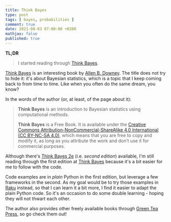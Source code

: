 ```yaml
---
title: Think Bayes
type: post
tags: [ bayes, probabilities ]
comment: true
date: 2021-08-03 07:00:00 +0200
mathjax: false
published: true
---
```


**TL;DR**

> I started reading through [Think Bayes][].

[Think Bayes][] is an interesting book by [Allen B. Downey][]. The title
does not try to hide it: it's about Bayesian statistics, which is a
topic that I keep coming back to from time to time. Like when you often
do the same dream, you know?

In the words of the author (or, at least, of the page about it):

> **Think Bayes** is an introduction to Bayesian statistics using
> computational methods.
>
> **Think Bayes** is a Free Book. It is available under the [Creative
> Commons Attribution-NonCommercial-ShareAlike 4.0 International (CC
> BY-NC-SA 4.0)][cc], which means that you are free to copy and modify
> it, as long as you attribute the work and don’t use it for commercial
> purposes.

Although there's [Think Bayes 2e][] (i.e. *second edition*) available,
I'm still reading through the first edition at [Think Bayes][] because
it's a bit easier for me to follow with the code.

Code examples are in *plain* Python in the first edition, but leverage a
few frameworks in the second. As my goal would be to try those examples
in [Raku][] instead, so that I can learn it a bit more, I find it easier
to adapt the plain Python code. So it's an occasion to do some double
learning - hoping they will not thwart each other.

The author also provides other freely available books through [Green Tea
Press][], so go check them out!


[Perl]: https://www.perl.org/
[Raku]: https://raku.org/
[Think Bayes]: https://greenteapress.com/thinkbayes/thinkbayes.pdf
[Think Bayes 2e]: https://greenteapress.com/wp/think-bayes/
[Allen B. Downey]: https://www.allendowney.com/
[cc]: https://creativecommons.org/licenses/by-nc-sa/4.0/
[Green Tea Press]: https://greenteapress.com/
